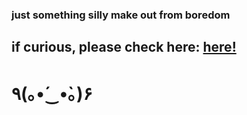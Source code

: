 ### just something silly make out from boredom
## if curious, please check here: [here!]([mylu004.github.io/silly-project/](https://mylu004.github.io/silly-project/)https://mylu004.github.io/silly-project/)
# ٩(｡•́‿•̀｡)۶	
